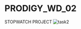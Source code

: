 # PRODIGY_WD_02
 STOPWATCH PROJECT
![task2](https://github.com/210304124278/PRODIGY_WD_02/assets/141000511/f9ccd9ee-bd7a-448d-ae52-08d857bd507e)

